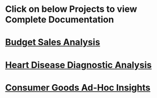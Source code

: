 # Click on below Projects to view Complete Documentation

# [Budget Sales Analysis](https://github.com/Pp11112000/Budget-Sales-Analysis)

# [Heart Disease Diagnostic Analysis](https://github.com/Pp11112000/Heart-Disease-Diagnostic-Analysis)

# [Consumer Goods Ad-Hoc Insights](https://github.com/Pp11112000/Consumer-Goods-Ad-Hoc-Insights)
